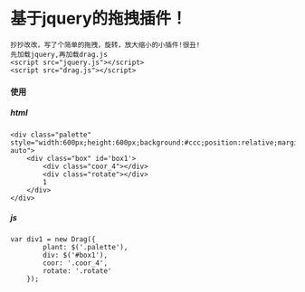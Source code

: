 # 基于jquery的拖拽插件！

    抄抄改改，写了个简单的拖拽，旋转，放大缩小的小插件!很丑!
    先加载jquery,再加载drag.js
    <script src="jquery.js"></script>
    <script src="drag.js"></script>

#### 使用

##### html

    <div class="palette" style="width:600px;height:600px;background:#ccc;position:relative;margin:0 auto">
        <div class="box" id='box1'>
            <div class="coor_4"></div>
            <div class="rotate"></div>
            1
        </div>
    </div>

##### js

    var div1 = new Drag({
            plant: $('.palette'),
            div: $('#box1'),
            coor: '.coor_4',
            rotate: '.rotate'
        });